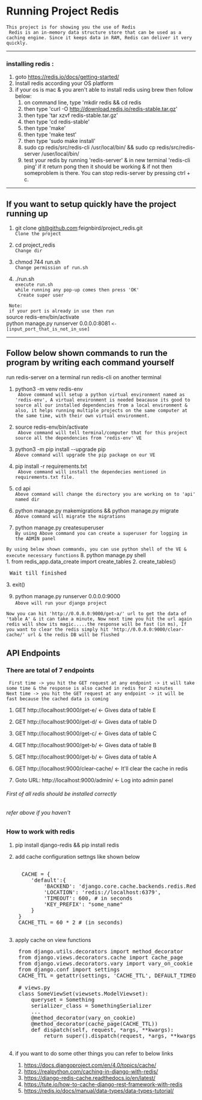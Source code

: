# Running Project Redis
` This project is for showing you the use of Redis `<br>
` Redis is an in-memory data structure store that can be used as a caching engine. Since it keeps data in RAM, Redis can deliver it very quickly.`

<hr>

### installing redis :
1. goto https://redis.io/docs/getting-started/ <br>
2. Install redis according your OS platform <br>
3. if your os is mac & you aren't able to install redis using brew then follow below: <br>
    1. on command line, type 'mkdir redis && cd redis <br>
    2. then type 'curl -O http://download.redis.io/redis-stable.tar.gz'
    3. then type 'tar xzvf redis-stable.tar.gz'
    4. then type 'cd redis-stable'
    5. then type 'make'
    6. then type 'make test'
    7. then type 'sudo make install'
    8. sudo cp redis/src/redis-cli /usr/local/bin/ && sudo cp redis/src/redis-server /user/local/bin/
    9. test your redis by running 'redis-server' & in new terminal 'redis-cli ping' if it return pong then it should be working & if not then someproblem is there. You can stop redis-server by pressing ctrl + c.

<hr>

## If you want to setup quickly have the project running up

1. git clone git@github.com:feignbird/project_redis.git <br>
` Clone the project `

2. cd project_redis <br>
` Change dir `

3. chmod 744 run.sh <br>
` Change permission of run.sh `

4. ./run.sh <br>
` execute run.sh ` <br>
` while running any pop-up comes then press 'OK' `<br>
` Create super user`

` Note:`<br>
` if your port is already in use then run` <br>
source redis-env/bin/activate<br>
python manage.py runserver 0.0.0.0:8081 `<- [input_port_that_is_not_in_use] `<br>

<hr>

## Follow below shown commands to run the program by writing each command yourself

run redis-server on a terminal
run redis-cli on another terminal


1. python3 -m venv redis-env <br>
` Above command will setup a python virtual environment named as 'redis-env', A virtual environment is needed beacause its good to source all our installed dependencies from a local environment & also, it helps running multiple projects on the same computer at the same time, with their own virtual environment.`

2. source redis-env/bin/activate <br>
` Above command will tell terminal/computer that for this project source all the dependencies from 'redis-env' VE`

3. python3 -m pip install --upgrade pip <br>
` Above command will upgrade the pip package on our VE `

4. pip install -r requirements.txt <br>
` Above command will install the dependecies mentioned in requirements.txt file.`

5. cd api <br>
` Above command will change the directory you are working on to 'api' named dir `

6. python manage.py makemigrations && python manage.py migrate <br>
` Above command will migrate the migrations `

7. python manage.py createsuperuser <br>
` By using Above command you can create a superuser for logging in the ADMIN panel `


` By using below shown commands, you can use python shell of the VE & execute necessary functions `
8. python manage.py shell <br>
    1. from redis_app.data_create import create_tables
    2. create_tables()
    <pre> 
    Wait till finished
    </pre>
    3. exit()


9. python manage.py runserver 0.0.0.0:9000 <br>
` Above will run your django project `




`Now you can hit 'http://0.0.0.0:9000/get-a/' url to get the data of 'table A' & it can take a minute, Now next time you hit the url again redis will show its magic.....the response will be fast (in ms), If you want to clear the redis simply hit 'http://0.0.0.0:9000/clear-cache/' url & the redis DB will be flushed`



## API Endpoints
### There are total of 7 endpoints <br>
` First time -> you hit the GET request at any endpoint -> it will take some time & the response is also cached in redis for 2 minutes` <br>
` Next time -> you hit the GET request at any endpoint -> it will be fast because the cached data is coming ` <br>
1. GET http://localhost:9000/get-e/ <- Gives data of table E 
2. GET http://localhost:9000/get-d/ <- Gives data of table D
3. GET http://localhost:9000/get-c/ <- Gives data of table C
4. GET http://localhost:9000/get-b/ <- Gives data of table B
5. GET http://localhost:9000/get-b/ <- Gives data of table A

6. GET http://localhost:9000/clear-cache/ <- It'll clear the cache in redis
7. Goto URL: http://localhost:9000/admin/ <- Log into admin panel



<h6> First of all redis should be installed correctly </h6>
<h6> refer above if you haven't </h6>

### How to work with redis
1. pip install django-redis && pip install redis
2. add cache configuration settngs like shown below
     <pre> 
     CACHE = {
        'default':{
            'BACKEND': 'django.core.cache.backends.redis.RedisCache',
            'LOCATION': 'redis://localhost:6379',
            'TIMEOUT': 600, # in seconds
            'KEY_PREFIX': "some_name"
        }
    }
    CACHE_TTL = 60 * 2 # (in seconds)
    </pre>

3. apply cache on view functions 
    <pre>
    from django.utils.decorators import method_decorator
    from django.views.decorators.cache import cache_page
    from django.views.decorators.vary import vary_on_cookie
    from django.conf import settings
    CACHE_TTL = getattr(settings, 'CACHE_TTL', DEFAULT_TIMEOUT)

    # views.py
    class SomeViewSet(viewsets.ModelViewset):
        queryset = Something
        serializer_class = SomethingSerializer
        ...
        @method_decorator(vary_on_cookie)
        @method_decorator(cache_page(CACHE_TTL))
        def dispatch(self, request, *args, **kwargs):
            return super().dispatch(request, *args, **kwargs)
    </pre>

4. if you want to do some other things you can refer to below links
    1. https://docs.djangoproject.com/en/4.0/topics/cache/
    2. https://realpython.com/caching-in-django-with-redis/
    3. https://django-redis-cache.readthedocs.io/en/latest/
    4. https://tute.io/how-to-cache-django-rest-framework-with-redis
    5. https://redis.io/docs/manual/data-types/data-types-tutorial/
